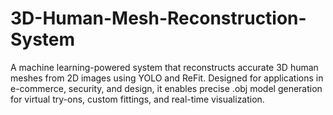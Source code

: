 # 3D-Human-Mesh-Reconstruction-System
A machine learning-powered system that reconstructs accurate 3D human meshes from 2D images using YOLO and ReFit. Designed for applications in e-commerce, security, and design, it enables precise .obj model generation for virtual try-ons, custom fittings, and real-time visualization.
